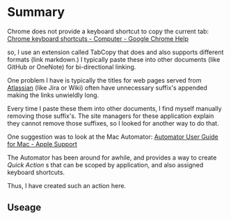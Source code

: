 # Summary

Chrome does not provide a keyboard shortcut to copy the current tab:
    [Chrome keyboard shortcuts - Computer - Google Chrome Help](https://support.google.com/chrome/answer/157179?hl=en)

so, I use an extension called TabCopy that does and also supports different formats (link markdown.) I typically paste these into other documents (like GitHub or OneNote) for bi-directional linking.

One problem I have is typically the titles for web pages served from [Atlassian](https://www.atlassian.com/) (like Jira or Wiki) often have unnecessary suffix's appended making the links unwieldly long.

Every time I paste these them into other documents, I find myself manually removing those suffix's. The site managers for these application explain they cannot remove those suffixes, so I looked for another way to do that.

One suggestion was to look at the Mac Automator:
    [Automator User Guide for Mac - Apple Support](https://support.apple.com/guide/automator/welcome/mac)

The Automator has been around for awhile, and provides a way to create _Quick Action_ s that can be scoped by application, and also assigned keyboard shortcuts.

Thus, I have created such an action here.

## Useage


